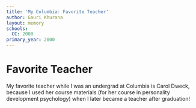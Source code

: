 ```yaml
---
title: 'My Columbia: Favorite Teacher'
author: Gauri Khurana
layout: memory
schools:
  CC: 2000
primary_year: 2000
---
```

# Favorite Teacher

My favorite teacher while I was an undergrad at Columbia is Carol Dweck, because I used her course materials (for her course in personality development psychology) when I later became a teacher after graduation!
